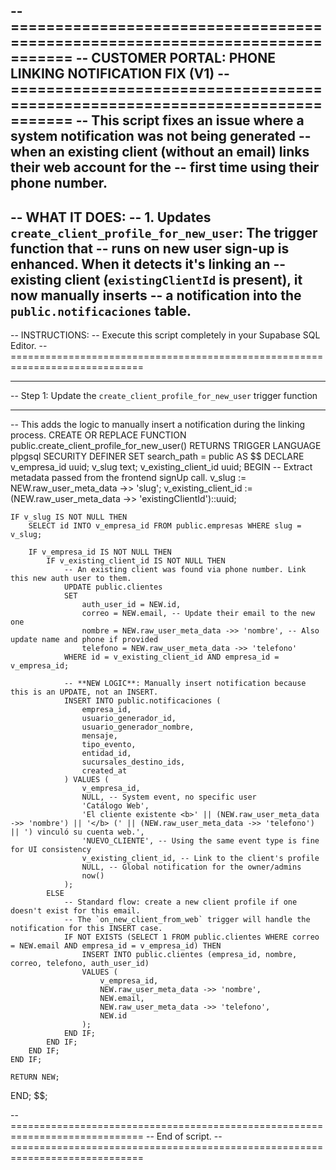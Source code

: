 -- =============================================================================
-- CUSTOMER PORTAL: PHONE LINKING NOTIFICATION FIX (V1)
-- =============================================================================
-- This script fixes an issue where a system notification was not being generated
-- when an existing client (without an email) links their web account for the
-- first time using their phone number.
--
-- WHAT IT DOES:
-- 1. Updates `create_client_profile_for_new_user`: The trigger function that
--    runs on new user sign-up is enhanced. When it detects it's linking an
--    existing client (`existingClientId` is present), it now manually inserts
--    a notification into the `public.notificaciones` table.
--
-- INSTRUCTIONS:
-- Execute this script completely in your Supabase SQL Editor.
-- =============================================================================

-- -----------------------------------------------------------------------------
-- Step 1: Update the `create_client_profile_for_new_user` trigger function
-- -----------------------------------------------------------------------------
-- This adds the logic to manually insert a notification during the linking process.
CREATE OR REPLACE FUNCTION public.create_client_profile_for_new_user()
RETURNS TRIGGER
LANGUAGE plpgsql
SECURITY DEFINER
SET search_path = public
AS $$
DECLARE
    v_empresa_id uuid;
    v_slug text;
    v_existing_client_id uuid;
BEGIN
    -- Extract metadata passed from the frontend signUp call.
    v_slug := NEW.raw_user_meta_data ->> 'slug';
    v_existing_client_id := (NEW.raw_user_meta_data ->> 'existingClientId')::uuid;

    IF v_slug IS NOT NULL THEN
        SELECT id INTO v_empresa_id FROM public.empresas WHERE slug = v_slug;

        IF v_empresa_id IS NOT NULL THEN
            IF v_existing_client_id IS NOT NULL THEN
                -- An existing client was found via phone number. Link this new auth user to them.
                UPDATE public.clientes
                SET 
                    auth_user_id = NEW.id,
                    correo = NEW.email, -- Update their email to the new one
                    nombre = NEW.raw_user_meta_data ->> 'nombre', -- Also update name and phone if provided
                    telefono = NEW.raw_user_meta_data ->> 'telefono'
                WHERE id = v_existing_client_id AND empresa_id = v_empresa_id;

                -- **NEW LOGIC**: Manually insert notification because this is an UPDATE, not an INSERT.
                INSERT INTO public.notificaciones (
                    empresa_id,
                    usuario_generador_id,
                    usuario_generador_nombre,
                    mensaje,
                    tipo_evento,
                    entidad_id,
                    sucursales_destino_ids,
                    created_at
                ) VALUES (
                    v_empresa_id,
                    NULL, -- System event, no specific user
                    'Catálogo Web',
                    'El cliente existente <b>' || (NEW.raw_user_meta_data ->> 'nombre') || '</b> (' || (NEW.raw_user_meta_data ->> 'telefono') || ') vinculó su cuenta web.',
                    'NUEVO_CLIENTE', -- Using the same event type is fine for UI consistency
                    v_existing_client_id, -- Link to the client's profile
                    NULL, -- Global notification for the owner/admins
                    now()
                );
            ELSE
                -- Standard flow: create a new client profile if one doesn't exist for this email.
                -- The `on_new_client_from_web` trigger will handle the notification for this INSERT case.
                IF NOT EXISTS (SELECT 1 FROM public.clientes WHERE correo = NEW.email AND empresa_id = v_empresa_id) THEN
                    INSERT INTO public.clientes (empresa_id, nombre, correo, telefono, auth_user_id)
                    VALUES (
                        v_empresa_id,
                        NEW.raw_user_meta_data ->> 'nombre',
                        NEW.email,
                        NEW.raw_user_meta_data ->> 'telefono',
                        NEW.id
                    );
                END IF;
            END IF;
        END IF;
    END IF;

    RETURN NEW;
END;
$$;


-- =============================================================================
-- End of script.
-- =============================================================================